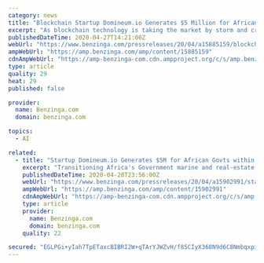 ```yaml
---
category: news
title: "Blockchain Startup Domineum.io Generates $5 Million for African Govts within 11 Months"
excerpt: "As blockchain technology is taking the market by storm and creating exponential growth, Africa would not be exempted. Delivering"
publishedDateTime: 2020-04-27T14:21:00Z
webUrl: "https://www.benzinga.com/pressreleases/20/04/a15885159/blockchain-startup-domineum-io-generates-5-million-for-african-govts-within-11-months"
ampWebUrl: "https://amp.benzinga.com/amp/content/15885159"
cdnAmpWebUrl: "https://amp-benzinga-com.cdn.ampproject.org/c/s/amp.benzinga.com/amp/content/15885159"
type: article
quality: 29
heat: 29
published: false

provider:
  name: Benzinga.com
  domain: benzinga.com

topics:
  - AI

related:
  - title: "Startup Domineum.io Generates $5M for African Govts within 11 months"
    excerpt: "Transitioning Africa's Government marine and real-estate departments to BlockchainLONDON, Apr 29, 2020 - () - As blockchain technology is taking the market by"
    publishedDateTime: 2020-04-28T23:56:00Z
    webUrl: "https://www.benzinga.com/pressreleases/20/04/a15902991/startup-domineum-io-generates-5m-for-african-govts-within-11-months"
    ampWebUrl: "https://amp.benzinga.com/amp/content/15902991"
    cdnAmpWebUrl: "https://amp-benzinga-com.cdn.ampproject.org/c/s/amp.benzinga.com/amp/content/15902991"
    type: article
    provider:
      name: Benzinga.com
      domain: benzinga.com
    quality: 22

secured: "EGLPGi+yIah7TpETaxcBIBRI2W+qTArYJWZvH/f85CIyX368N9d6C8NmbqxpitRwm5UpAE2JftTtndk9XORrW64Nfy0OS4Pu6VUXbwOIkKM+IPUMujg/ainKdmd+ABroSXcAF00A3X5qRHP4cuyG0vHRjkK3e7hVAi3CMW9p6mz0A5BlUmLy0e/pf6Iu1AhKp2Ae1GraLrJSpILjV/+6BDqfUWPwKyqyzExRCe+lwFLCskcK3KolbW/O4fAYPy1n311lDs9z3gU7KOrAvhYRqgRtOllljYAD5CEKp3n9qNTD7+6o+lrW2aVLWly1LFJ/;S1KRdhrfcO9df9sF5n/nVg=="
---
```



